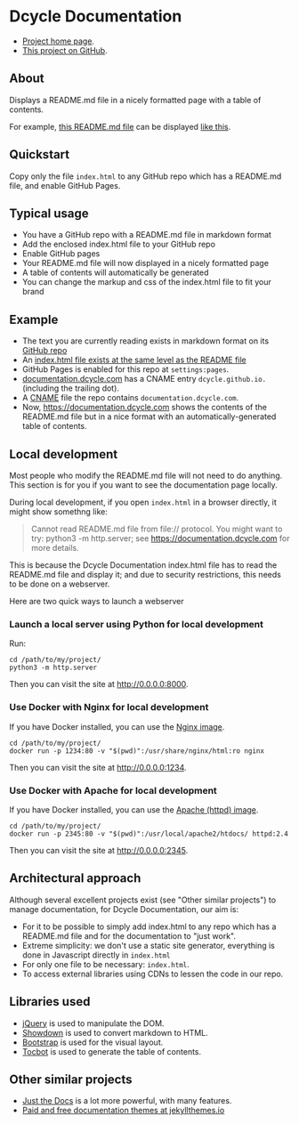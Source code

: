 # Dcycle Documentation

* [Project home page](https://documentation.dcycle.com).
* [This project on GitHub](https://github.com/dcycle/dcycle-documentation).

## About

Displays a README.md file in a nicely formatted page with a table of contents.

For example, [this README.md file](https://github.com/dcycle/dcycle-documentation) can be displayed [like this](https://documentation.dcycle.com).

## Quickstart

Copy only the file `index.html` to any GitHub repo which has a README.md file, and enable GitHub Pages.

## Typical usage

* You have a GitHub repo with a README.md file in markdown format
* Add the enclosed index.html file to your GitHub repo
* Enable GitHub pages
* Your README.md file will now displayed in a nicely formatted page
* A table of contents will automatically be generated
* You can change the markup and css of the index.html file to fit your brand

## Example

* The text you are currently reading exists in markdown format on its [GitHub repo](https://github.com/dcycle/dcycle-documentation/blob/main/README.md)
* An [index.html file exists at the same level as the README file](https://github.com/dcycle/dcycle-documentation/blob/master/index.html)
* GitHub Pages is enabled for this repo at `settings:pages`.
* [documentation.dcycle.com](https://documentation.dcycle.com) has a CNAME entry `dcycle.github.io.` (including the trailing dot).
* A [CNAME](https://github.com/dcycle/dcycle-documentation/blob/master/CNAME) file the repo contains `documentation.dcycle.com`.
* Now, <https://documentation.dcycle.com> shows the contents of the README.md file but in a nice format with an automatically-generated table of contents.

## Local development

Most people who modify the README.md file will not need to do anything. This section is for you if you want to see the documentation page locally.

During local development, if you open `index.html` in a browser directly, it might show somethng like:

> Cannot read README.md file from file:// protocol. You might want to try: python3 -m http.server; see https://documentation.dcycle.com for more details.

This is because the Dcycle Documentation index.html file has to read the README.md file and display it; and due to security restrictions, this needs to be done on a webserver.

Here are two quick ways to launch a webserver

### Launch a local server using Python for local development

Run:

    cd /path/to/my/project/
    python3 -m http.server

Then you can visit the site at <http://0.0.0.0:8000>.

### Use Docker with Nginx for local development

If you have Docker installed, you can use the [Nginx image](https://hub.docker.com/_/nginx).

    cd /path/to/my/project/
    docker run -p 1234:80 -v "$(pwd)":/usr/share/nginx/html:ro nginx

Then you can visit the site at <http://0.0.0.0:1234>.

### Use Docker with Apache for local development

If you have Docker installed, you can use the [Apache (httpd) image](https://hub.docker.com/_/httpd).

    cd /path/to/my/project/
    docker run -p 2345:80 -v "$(pwd)":/usr/local/apache2/htdocs/ httpd:2.4

Then you can visit the site at <http://0.0.0.0:2345>.

## Architectural approach

Although several excellent projects exist (see "Other similar projects") to manage documentation, for Dcycle Documentation, our aim is:

* For it to be possible to simply add index.html to any repo which has a README.md file and for the documentation to "just work".
* Extreme simplicity: we don't use a static site generator, everything is done in Javascript directly in `index.html`
* For only one file to be necessary: `index.html`.
* To access external libraries using CDNs to lessen the code in our repo.

## Libraries used

* [jQuery](https://jquery.com) is used to manipulate the DOM.
* [Showdown](https://showdownjs.com) is used to convert markdown to HTML.
* [Bootstrap](https://getbootstrap.com) is used for the visual layout.
* [Tocbot](https://tscanlin.github.io/tocbot/) is used to generate the table of contents.

## Other similar projects

* [Just the Docs](https://just-the-docs.com) is a lot more powerful, with many features.
* [Paid and free documentation themes at jekyllthemes.io](https://jekyllthemes.io/jekyll-documentation-themes)
